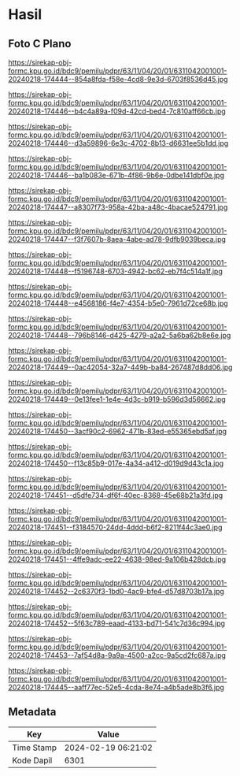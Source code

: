 # Hasil

## Foto C Plano

https://sirekap-obj-formc.kpu.go.id/bdc9/pemilu/pdpr/63/11/04/20/01/6311042001001-20240218-174444--854a8fda-f58e-4cd8-9e3d-6703f8536d45.jpg

https://sirekap-obj-formc.kpu.go.id/bdc9/pemilu/pdpr/63/11/04/20/01/6311042001001-20240218-174446--b4c4a89a-f09d-42cd-bed4-7c810aff66cb.jpg

https://sirekap-obj-formc.kpu.go.id/bdc9/pemilu/pdpr/63/11/04/20/01/6311042001001-20240218-174446--d3a59896-6e3c-4702-8b13-d6631ee5b1dd.jpg

https://sirekap-obj-formc.kpu.go.id/bdc9/pemilu/pdpr/63/11/04/20/01/6311042001001-20240218-174446--ba1b083e-671b-4f86-9b6e-0dbe141dbf0e.jpg

https://sirekap-obj-formc.kpu.go.id/bdc9/pemilu/pdpr/63/11/04/20/01/6311042001001-20240218-174447--a8307f73-958a-42ba-a48c-4bacae524791.jpg

https://sirekap-obj-formc.kpu.go.id/bdc9/pemilu/pdpr/63/11/04/20/01/6311042001001-20240218-174447--f3f7607b-8aea-4abe-ad78-9dfb9039beca.jpg

https://sirekap-obj-formc.kpu.go.id/bdc9/pemilu/pdpr/63/11/04/20/01/6311042001001-20240218-174448--f5196748-6703-4942-bc62-eb7f4c514a1f.jpg

https://sirekap-obj-formc.kpu.go.id/bdc9/pemilu/pdpr/63/11/04/20/01/6311042001001-20240218-174448--e4568186-f4e7-4354-b5e0-7961d72ce68b.jpg

https://sirekap-obj-formc.kpu.go.id/bdc9/pemilu/pdpr/63/11/04/20/01/6311042001001-20240218-174448--796b8146-d425-4279-a2a2-5a6ba62b8e6e.jpg

https://sirekap-obj-formc.kpu.go.id/bdc9/pemilu/pdpr/63/11/04/20/01/6311042001001-20240218-174449--0ac42054-32a7-449b-ba84-267487d8dd06.jpg

https://sirekap-obj-formc.kpu.go.id/bdc9/pemilu/pdpr/63/11/04/20/01/6311042001001-20240218-174449--0e13fee1-1e4e-4d3c-b919-b596d3d56662.jpg

https://sirekap-obj-formc.kpu.go.id/bdc9/pemilu/pdpr/63/11/04/20/01/6311042001001-20240218-174450--3acf90c2-6962-471b-83ed-e55365ebd5af.jpg

https://sirekap-obj-formc.kpu.go.id/bdc9/pemilu/pdpr/63/11/04/20/01/6311042001001-20240218-174450--f13c85b9-017e-4a34-a412-d019d9d43c1a.jpg

https://sirekap-obj-formc.kpu.go.id/bdc9/pemilu/pdpr/63/11/04/20/01/6311042001001-20240218-174451--d5dfe734-df6f-40ec-8368-45e68b21a3fd.jpg

https://sirekap-obj-formc.kpu.go.id/bdc9/pemilu/pdpr/63/11/04/20/01/6311042001001-20240218-174451--f3184570-24dd-4ddd-b6f2-8211f44c3ae0.jpg

https://sirekap-obj-formc.kpu.go.id/bdc9/pemilu/pdpr/63/11/04/20/01/6311042001001-20240218-174451--4ffe9adc-ee22-4638-98ed-9a106b428dcb.jpg

https://sirekap-obj-formc.kpu.go.id/bdc9/pemilu/pdpr/63/11/04/20/01/6311042001001-20240218-174452--2c6370f3-1bd0-4ac9-bfe4-d57d8703b17a.jpg

https://sirekap-obj-formc.kpu.go.id/bdc9/pemilu/pdpr/63/11/04/20/01/6311042001001-20240218-174452--5f63c789-eaad-4133-bd71-541c7d36c994.jpg

https://sirekap-obj-formc.kpu.go.id/bdc9/pemilu/pdpr/63/11/04/20/01/6311042001001-20240218-174453--7af54d8a-9a9a-4500-a2cc-9a5cd2fc687a.jpg

https://sirekap-obj-formc.kpu.go.id/bdc9/pemilu/pdpr/63/11/04/20/01/6311042001001-20240218-174445--aaff77ec-52e5-4cda-8e74-a4b5ade8b3f6.jpg


## Metadata

| Key        | Value               |
| ---------- | ------------------- |
| Time Stamp | 2024-02-19 06:21:02 |
| Kode Dapil | 6301                |



